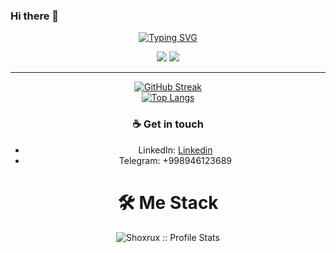 ### Hi there 👋

<!--
**Shoxrux3689/Shoxrux3689** is a ✨ _special_ ✨ repository because its `README.md` (this file) appears on your GitHub profile.

Here are some ideas to get you started:

- 🔭 I’m currently working on ...
- 🌱 I’m currently learning ...
- 👯 I’m looking to collaborate on ...
- 🤔 I’m looking for help with ...
- 💬 Ask me about ...
- 📫 How to reach me: ...
- 😄 Pronouns: ...
- ⚡ Fun fact: ...
-->
<p align="center">
<a href="https://github.com/Shoxrux3689"><img alt="Typing SVG" src="https://readme-typing-svg.herokuapp.com?font=IBM+Plex+Sans&size=25&duration=4500&color=BCB1F7&center=true&width=500&lines=Hi,+I'm+Shoxrux+Xaydarov+👋;Nice+to+meet+you!" /> </a> </p>
<div align="center">

[![](https://komarev.com/ghpvc/?username=Shoxrux3689&color=orange&label=Profile%20Views)](https://github.com/Shoxrux3689/Shoxrux3689)
[![](https://img.shields.io/github/followers/Shoxrux3689?label=GitHub%20Followers)](https://github.com/Shoxrux3689)


--------------------------

<div align="center">

[![GitHub Streak](https://streak-stats.demolab.com/?user=Shoxrux3689&theme=swift)](https://github.com/Shoxrux3689/)<br/>
[![Top Langs](https://github-readme-stats.vercel.app/api/top-langs/?username=Shoxrux3689&text_color=black&text_bold=true&title_color=dark&bg_color=white&card_width=495px&hide=html,css)](https://github.com/Shoxrux3689/)</div>



  ### ☕ Get in touch
- LinkedIn: <a href = "https://www.linkedin.com/in/shoxrux-xaydarov-a18933250">Linkedin</a>
- Telegram: +998946123689



<h1>🛠 Me Stack</h1>
<p align="center"><img src="https://github-readme-stats.vercel.app/api?username=Shoxrux3689&show_icons=true&theme=swift" alt="Shoxrux :: Profile Stats" /></p>

 


</div>
